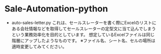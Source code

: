 # Sale-Automation-python

- auto-sales-letter.py
これは、セールスレーターを書く際にExcelのリストにある会社情報などを取得してセールスレーターの定型文に当て込んでしまうという業務効率化を目的としています。
想定しているExcelファイルは同じ階層にアップしたようなものです。
※ファイル名、シート名、セルの場所は適時変更してみてください。

